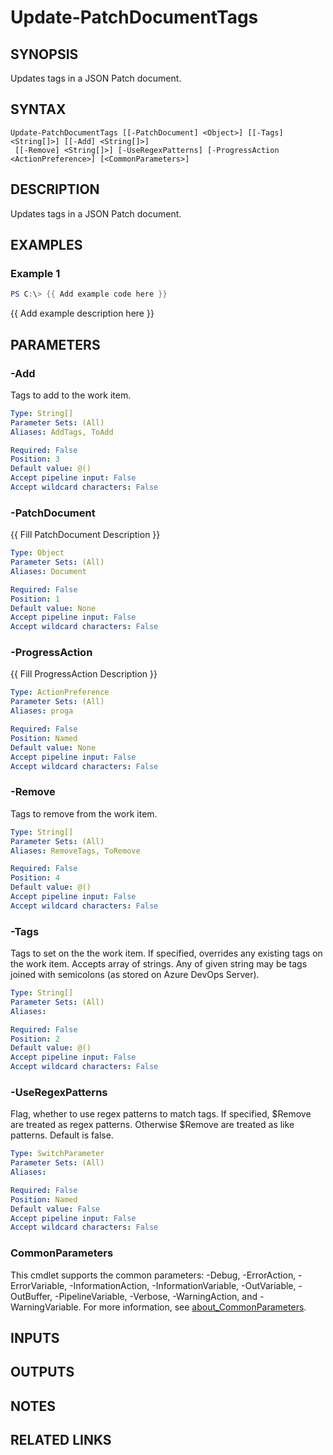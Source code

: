 ﻿---
external help file: AzureDevOpsApi-help.xml
Module Name: AzureDevOpsApi
online version:
schema: 2.0.0
---

# Update-PatchDocumentTags

## SYNOPSIS
Updates tags in a JSON Patch document.

## SYNTAX

```
Update-PatchDocumentTags [[-PatchDocument] <Object>] [[-Tags] <String[]>] [[-Add] <String[]>]
 [[-Remove] <String[]>] [-UseRegexPatterns] [-ProgressAction <ActionPreference>] [<CommonParameters>]
```

## DESCRIPTION
Updates tags in a JSON Patch document.

## EXAMPLES

### Example 1
```powershell
PS C:\> {{ Add example code here }}
```

{{ Add example description here }}

## PARAMETERS

### -Add
Tags to add to the work item.

```yaml
Type: String[]
Parameter Sets: (All)
Aliases: AddTags, ToAdd

Required: False
Position: 3
Default value: @()
Accept pipeline input: False
Accept wildcard characters: False
```

### -PatchDocument
{{ Fill PatchDocument Description }}

```yaml
Type: Object
Parameter Sets: (All)
Aliases: Document

Required: False
Position: 1
Default value: None
Accept pipeline input: False
Accept wildcard characters: False
```

### -ProgressAction
{{ Fill ProgressAction Description }}

```yaml
Type: ActionPreference
Parameter Sets: (All)
Aliases: proga

Required: False
Position: Named
Default value: None
Accept pipeline input: False
Accept wildcard characters: False
```

### -Remove
Tags to remove from the work item.

```yaml
Type: String[]
Parameter Sets: (All)
Aliases: RemoveTags, ToRemove

Required: False
Position: 4
Default value: @()
Accept pipeline input: False
Accept wildcard characters: False
```

### -Tags
Tags to set on the the work item.
If specified,
overrides any existing tags on the work item.
Accepts array of strings.
Any of given string may be tags joined with semicolons
(as stored on Azure DevOps Server).

```yaml
Type: String[]
Parameter Sets: (All)
Aliases:

Required: False
Position: 2
Default value: @()
Accept pipeline input: False
Accept wildcard characters: False
```

### -UseRegexPatterns
Flag, whether to use regex patterns to match tags.
If specified, $Remove are treated as regex patterns.
Otherwise $Remove are treated as like patterns.
Default is false.

```yaml
Type: SwitchParameter
Parameter Sets: (All)
Aliases:

Required: False
Position: Named
Default value: False
Accept pipeline input: False
Accept wildcard characters: False
```

### CommonParameters
This cmdlet supports the common parameters: -Debug, -ErrorAction, -ErrorVariable, -InformationAction, -InformationVariable, -OutVariable, -OutBuffer, -PipelineVariable, -Verbose, -WarningAction, and -WarningVariable. For more information, see [about_CommonParameters](http://go.microsoft.com/fwlink/?LinkID=113216).

## INPUTS

## OUTPUTS

## NOTES

## RELATED LINKS
